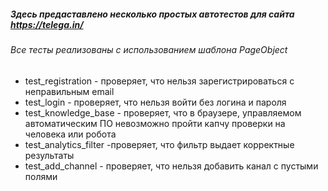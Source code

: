 ##### Здесь предаставлено несколько простых автотестов для сайта https://telega.in/
###### Все тесты реализованы с использованием шаблона PageObject
<ul>
<li>test_registration - проверяет, что нельзя зарегистрироваться с неправильным email</li>
<li>test_login - проверяет, что нельзя войти без логина и пароля</li>
<li>test_knowledge_base - проверяет, что в браузере, управляемом автоматическим ПО невозможно пройти капчу проверки на человека или робота</li>
<li>test_analytics_filter -проверяет, что фильтр выдает корректные результаты</li>
<li>test_add_channel - проверяет, что нельзя добавить канал с пустыми полями</li>
</ul>